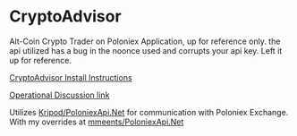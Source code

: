 # CryptoAdvisor
Alt-Coin Crypto Trader on Poloniex Application, up for reference only.  the api utilized has a bug in the noonce used and corrupts your api key. Left it up for reference.      

[CryptoAdvisor Install Instructions](https://github.com/mmeents/CryptoAdvisor/wiki/Install-Instructions)

[Operational Discussion link](https://github.com/mmeents/CryptoAdvisor/wiki/Operational-Discussion)

Utilizes [Kripod/PoloniexApi.Net](https://github.com/kripod/PoloniexApi.Net) for communication with Poloniex Exchange. With my overrides at [mmeents/PoloniexApi.Net](https://github.com/mmeents/PoloniexApi.Net)

